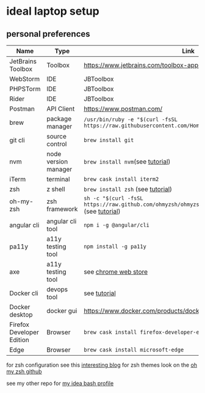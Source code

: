 # ideal laptop setup

## personal preferences

|Name|Type|Link|
|---|---|---|
|JetBrains Toolbox|Toolbox|https://www.jetbrains.com/toolbox-app/|
|WebStorm|IDE|JBToolbox|
|PHPSTorm|IDE|JBToolbox|
|Rider|IDE|JBToolbox|
|Postman|API Client|https://www.postman.com/|
|brew|package manager|`/usr/bin/ruby -e "$(curl -fsSL https://raw.githubusercontent.com/Homebrew/install/master/install)"`|
|git cli|source control|`brew install git`|
|nvm|node version manager|`brew install nvm`(see [tutorial](https://github.com/nijicha/install_nodejs_and_yarn_homebrew))|
|iTerm|terminal|`brew cask install iterm2`|
|zsh|z shell|`brew install zsh` (see [tutorial](https://github.com/ohmyzsh/ohmyzsh/wiki/Installing-ZSH))|
|oh-my-zsh|zsh framework|`sh -c "$(curl -fsSL https://raw.github.com/ohmyzsh/ohmyzsh/master/tools/install.sh)"` (see [tutorial](https://github.com/ohmyzsh/ohmyzsh/wiki/Installing-ZSH))|
|angular cli|angular cli tool|`npm i -g @angular/cli`|
|pa11y|a11y testing tool|`npm install -g pa11y`|
|axe| a11y testing tool|see [chrome web store](https://chrome.google.com/webstore/detail/axe-web-accessibility-tes/lhdoppojpmngadmnindnejefpokejbdd?hl=en-US)|
|Docker cli|devops tool|see [tutorial](https://docs.docker.com/docker-for-mac/)|
|Docker desktop|docker gui|https://www.docker.com/products/docker-desktop|
|Firefox Developer Edition|Browser|`brew cask install firefox-developer-edition`|
|Edge|Browser|`brew cask install microsoft-edge`|

for zsh configuration see this [interesting blog](https://sourabhbajaj.com/mac-setup/iTerm/zsh.html)
for zsh themes look on the [oh my zsh github](https://github.com/ohmyzsh/ohmyzsh/wiki/themes)

see my other repo for [my idea bash profile](https://github.com/springerBuck/bash_profile/blob/master/.bash_profile)

